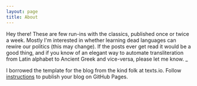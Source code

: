 ```yaml
---
layout: page
title: About
---
```


Hey there! These are few run-ins with the classics, published once or twice a week. Mostly I'm interested in whether learning dead languages can rewire our politics (this may change). If the posts ever get read it would be a good thing, and if you know of an elegant way to automate transliteration from Latin alphabet to Ancient Greek and vice-versa, please let me know.
_

I borrowed the template for the blog from the kind folk at texts.io. Follow [instructions](<http://www.texts.io/support/0017/>) to publish your blog
on GitHub Pages.
